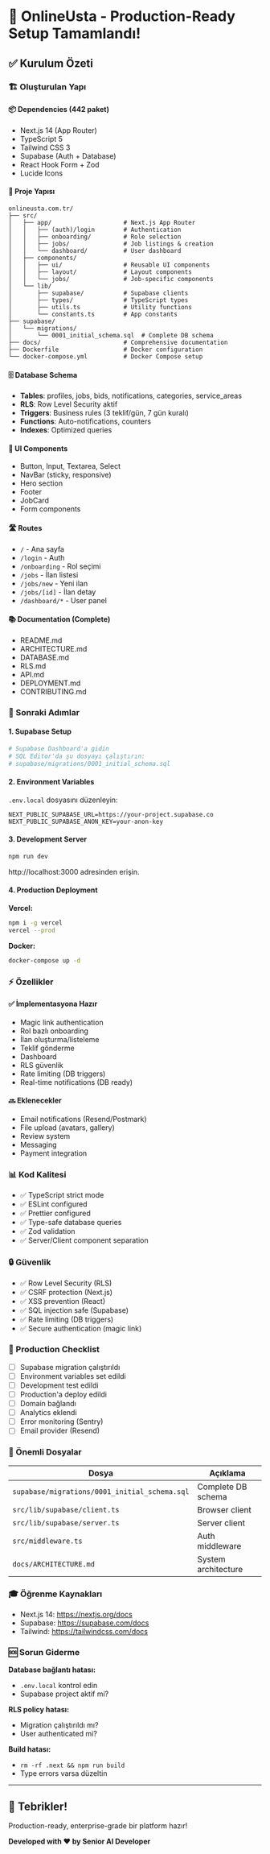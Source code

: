 # 🎉 OnlineUsta - Production-Ready Setup Tamamlandı!

## ✅ Kurulum Özeti

### 🏗️ Oluşturulan Yapı

#### 📦 Dependencies (442 paket)
- Next.js 14 (App Router)
- TypeScript 5
- Tailwind CSS 3
- Supabase (Auth + Database)
- React Hook Form + Zod
- Lucide Icons

#### 📁 Proje Yapısı
```
onlineusta.com.tr/
├── src/
│   ├── app/                    # Next.js App Router
│   │   ├── (auth)/login        # Authentication
│   │   ├── onboarding/         # Role selection
│   │   ├── jobs/               # Job listings & creation
│   │   └── dashboard/          # User dashboard
│   ├── components/
│   │   ├── ui/                 # Reusable UI components
│   │   ├── layout/             # Layout components
│   │   └── jobs/               # Job-specific components
│   └── lib/
│       ├── supabase/           # Supabase clients
│       ├── types/              # TypeScript types
│       ├── utils.ts            # Utility functions
│       └── constants.ts        # App constants
├── supabase/
│   └── migrations/
│       └── 0001_initial_schema.sql  # Complete DB schema
├── docs/                       # Comprehensive documentation
├── Dockerfile                  # Docker configuration
└── docker-compose.yml          # Docker Compose setup
```

#### 🗄️ Database Schema
- **Tables**: profiles, jobs, bids, notifications, categories, service_areas
- **RLS**: Row Level Security aktif
- **Triggers**: Business rules (3 teklif/gün, 7 gün kuralı)
- **Functions**: Auto-notifications, counters
- **Indexes**: Optimized queries

#### 🎨 UI Components
- Button, Input, Textarea, Select
- NavBar (sticky, responsive)
- Hero section
- Footer
- JobCard
- Form components

#### 🛣️ Routes
- `/` - Ana sayfa
- `/login` - Auth
- `/onboarding` - Rol seçimi
- `/jobs` - İlan listesi
- `/jobs/new` - Yeni ilan
- `/jobs/[id]` - İlan detay
- `/dashboard/*` - User panel

#### 📚 Documentation (Complete)
- README.md
- ARCHITECTURE.md
- DATABASE.md
- RLS.md
- API.md
- DEPLOYMENT.md
- CONTRIBUTING.md

### 🚀 Sonraki Adımlar

#### 1. Supabase Setup
```bash
# Supabase Dashboard'a gidin
# SQL Editor'da şu dosyayı çalıştırın:
# supabase/migrations/0001_initial_schema.sql
```

#### 2. Environment Variables
`.env.local` dosyasını düzenleyin:
```env
NEXT_PUBLIC_SUPABASE_URL=https://your-project.supabase.co
NEXT_PUBLIC_SUPABASE_ANON_KEY=your-anon-key
```

#### 3. Development Server
```bash
npm run dev
```

http://localhost:3000 adresinden erişin.

#### 4. Production Deployment

**Vercel:**
```bash
npm i -g vercel
vercel --prod
```

**Docker:**
```bash
docker-compose up -d
```

### ⚡ Özellikler

#### ✅ İmplementasyona Hazır
- Magic link authentication
- Rol bazlı onboarding
- İlan oluşturma/listeleme
- Teklif gönderme
- Dashboard
- RLS güvenlik
- Rate limiting (DB triggers)
- Real-time notifications (DB ready)

#### 🔜 Eklenecekler
- Email notifications (Resend/Postmark)
- File upload (avatars, gallery)
- Review system
- Messaging
- Payment integration

### 📊 Kod Kalitesi

- ✅ TypeScript strict mode
- ✅ ESLint configured
- ✅ Prettier configured
- ✅ Type-safe database queries
- ✅ Zod validation
- ✅ Server/Client component separation

### 🔒 Güvenlik

- ✅ Row Level Security (RLS)
- ✅ CSRF protection (Next.js)
- ✅ XSS prevention (React)
- ✅ SQL injection safe (Supabase)
- ✅ Rate limiting (DB triggers)
- ✅ Secure authentication (magic link)

### 🎯 Production Checklist

- [ ] Supabase migration çalıştırıldı
- [ ] Environment variables set edildi
- [ ] Development test edildi
- [ ] Production'a deploy edildi
- [ ] Domain bağlandı
- [ ] Analytics eklendi
- [ ] Error monitoring (Sentry)
- [ ] Email provider (Resend)

### 📖 Önemli Dosyalar

| Dosya | Açıklama |
|-------|----------|
| `supabase/migrations/0001_initial_schema.sql` | Complete DB schema |
| `src/lib/supabase/client.ts` | Browser client |
| `src/lib/supabase/server.ts` | Server client |
| `src/middleware.ts` | Auth middleware |
| `docs/ARCHITECTURE.md` | System architecture |

### 🎓 Öğrenme Kaynakları

- Next.js 14: https://nextjs.org/docs
- Supabase: https://supabase.com/docs
- Tailwind: https://tailwindcss.com/docs

### 🆘 Sorun Giderme

**Database bağlantı hatası:**
- `.env.local` kontrol edin
- Supabase project aktif mi?

**RLS policy hatası:**
- Migration çalıştırıldı mı?
- User authenticated mi?

**Build hatası:**
- `rm -rf .next && npm run build`
- Type errors varsa düzeltin

---

## 🙌 Tebrikler!

Production-ready, enterprise-grade bir platform hazır!

**Developed with ❤️ by Senior AI Developer**
